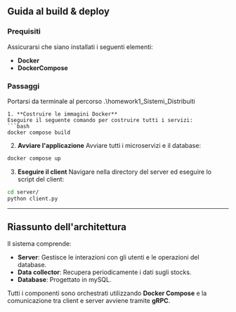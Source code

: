 ## **Guida al build & deploy**
### **Prequisiti**
Assicurarsi che siano installati i seguenti elementi:
- **Docker**
- **DockerCompose**    
### **Passaggi**
Portarsi da terminale al percorso .\homework1_Sistemi_Distribuiti

 ```
1. **Costruire le immagini Docker**
 Eseguire il seguente comando per costruire tutti i servizi:
 ```bash
 docker compose build
 ```
2. **Avviare l'applicazione**
 Avviare tutti i microservizi e il database:
 ```bash
 docker compose up
 ```
3. **Eseguire il client**
 Navigare nella directory del server ed eseguire lo script del client:
 ```bash
 cd server/
 python client.py
 ```
---
## **Riassunto dell'architettura**
Il sistema comprende:
- **Server**: Gestisce le interazioni con gli utenti e le operazioni del database.
- **Data collector**: Recupera periodicamente i dati sugli stocks.
- **Database**: Progettato in mySQL.

Tutti i componenti sono orchestrati utilizzando **Docker Compose** e la comunicazione tra client e server avviene tramite **gRPC**.
